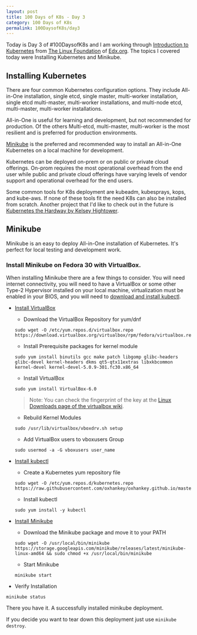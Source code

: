 ```yaml
---
layout: post
title: 100 Days of K8s - Day 3
category: 100 Days of K8s
permalink: 100DaysofK8s/day3
---
```


Today is Day 3 of #100DaysofK8s and I am working through [Introduction to Kubernetes](https://www.edx.org/course/introduction-to-kubernetes) from [The Linux Foundation](www.linuxfoundation.org/‎
) of [Edx.org](https://edx.org). The topics I covered today were Installing Kubernetes and Minikube.

## Installing Kubernetes

There are four common Kubernetes configuration options. They include All-in-One installation, single etcd, single master, multi-worker installation, single etcd multi-master, multi-worker installations, and multi-node etcd, multi-master, multi-worker installations.

All-in-One is useful for learning and development, but not recommended for production. Of the others Multi-etcd, multi-master, multi-worker is the most resilient and is preferred for production environments.

[Minikube](https://kubernetes.io/docs/setup/learning-environment/minikube/) is the preferred and recommended way to install an All-in-One Kubernetes on a local machine for development.

Kubernetes can be deployed on-prem or on public or private cloud offerings. On-prom requires the most operational overhead from the end user while public and private cloud offerings have varying levels of vendor support and operational overhead for the end users.

Some common tools for K8s deployment are kubeadm, kubesprays, kops, and kube-aws. If none of these tools fit the need K8s can also be installed from scratch. Another project that I'd like to check out in the future is [Kubernetes the Hardway by Kelsey Hightower](https://github.com/kelseyhightower/kubernetes-the-hard-way).

## Minikube

Minikube is an easy to deploy All-in-One installation of Kubernetes. It's perfect for local testing and development work.

### Install Minikube on Fedora 30 with VirtualBox.
When installing Minikube there are a few things to consider. You will need internet connectivity, you will need to have a VirtualBox or some other Type-2 Hypervisor installed on your local machine, virtualization must be enabled in your BIOS, and you will need to [download and install kubectl](https://kubernetes.io/docs/tasks/tools/install-kubectl/).

+ [Install VirtualBox](https://www.virtualbox.org/wiki/Linux_Downloads)

  - Download the VirtualBox Repository for yum/dnf
  ```
  sudo wget -O /etc/yum.repos.d/virtualbox.repo https://download.virtualbox.org/virtualbox/rpm/fedora/virtualbox.repo
  ```
  - Install Prerequisite packages for kernel module
  ```
  sudo yum install binutils gcc make patch libgomp glibc-headers glibc-devel kernel-headers dkms qt5-qtx11extras libxkbcommon kernel-devel kernel-devel-5.0.9-301.fc30.x86_64
  ```

  - Install VirtualBox
  ```
  sudo yum install VirtualBox-6.0
  ```
  > Note: You can check the fingerprint of the key at the [Linux Downloads page of the virtualbox wiki](https://www.virtualbox.org/wiki/Linux_Downloads).

  - Rebuild Kernel Modules
  ```
  sudo /usr/lib/virtualbox/vboxdrv.sh setup
  ```

  - Add VirtualBox users to vboxusers Group
  ```
  sudo usermod -a -G vboxusers user_name
  ```

+ [Install kubectl](https://kubernetes.io/docs/tasks/tools/install-kubectl/)

  - Create a Kubernetes yum repository file
  ```
  sudo wget -O /etc/yum.repos.d/kubernetes.repo https://raw.githubusercontent.com/oxhankey/oxhankey.github.io/master/downloads/kubernetes.repo
  ```

  - Install kubectl
  ```
  sudo yum install -y kubectl
  ```

+ [Install Minikube](https://kubernetes.io/docs/tasks/tools/install-minikube/)

  - Download the Minikube package and move it to your PATH
  ```
  sudo wget -O /usr/local/bin/minikube https://storage.googleapis.com/minikube/releases/latest/minikube-linux-amd64 && sudo chmod +x /usr/local/bin/minikube
  ```

  - Start Minikube
  ```
  minikube start
  ```

+ Verify Installation
```
minikube status
```

There you have it. A successfully installed minikube deployment.

If you decide you want to tear down this deployment just use `minikube destroy`.

